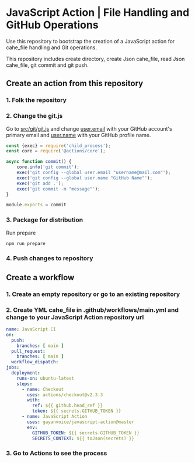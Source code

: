 # JavaScript Action | File Handling and GitHub Operations

Use this repository to bootstrap the creation of a JavaScript action for cahe_file handling and Git operations.

This repository includes create directory, create Json cahe_file, read Json cahe_file, git commit and git push.

## Create an action from this repository

### 1. Folk the repository

### 2. Change the git.js

Go to <a href="https://github.com/gayanvoice/github-javascript-action/blob/master/src/git/git.js">src/git/git.js</a> and
change <a href="https://github.com/gayanvoice/github-javascript-action/blob/master/src/git/git.js#L6">
user.email</a> with your GitHub account's primary email
and <a href="https://github.com/gayanvoice/github-javascript-action/blob/master/src/git/git.js#L7">
user.name</a> with your GitHub profile name.

```javascript
const {exec} = require('child_process');
const core = require('@actions/core');

async function commit() {
    core.info('git commit');
    exec('git config --global user.email "username@mail.com"');
    exec('git config --global user.name "GitHub Name"');
    exec('git add .');
    exec('git commit -m "message"');
}

module.exports = commit
```

### 3. Package for distribution

Run prepare

```bash
npm run prepare
```

### 4. Push changes to repository

## Create a workflow

### 1. Create an empty repository or go to an existing repository

### 2. Create YML cahe_file in .github/workflows/main.yml and change to your JavaScript Action repository url

```yml
name: JavaScript CI
on:
  push:
    branches: [ main ]
  pull_request:
    branches: [ main ]
  workflow_dispatch:
jobs:
  deployment:
    runs-on: ubuntu-latest
    steps:
      - name: Checkout
        uses: actions/checkout@v2.3.3
        with:
          ref: ${{ github.head_ref }}
          token: ${{ secrets.GITHUB_TOKEN }}
      - name: JavaScript Action
        uses: gayanvoice/javascript-action@master
        env:
          GITHUB_TOKEN: ${{ secrets.GITHUB_TOKEN }}
          SECRETS_CONTEXT: ${{ toJson(secrets) }}
```
### 3. Go to Actions to see the process